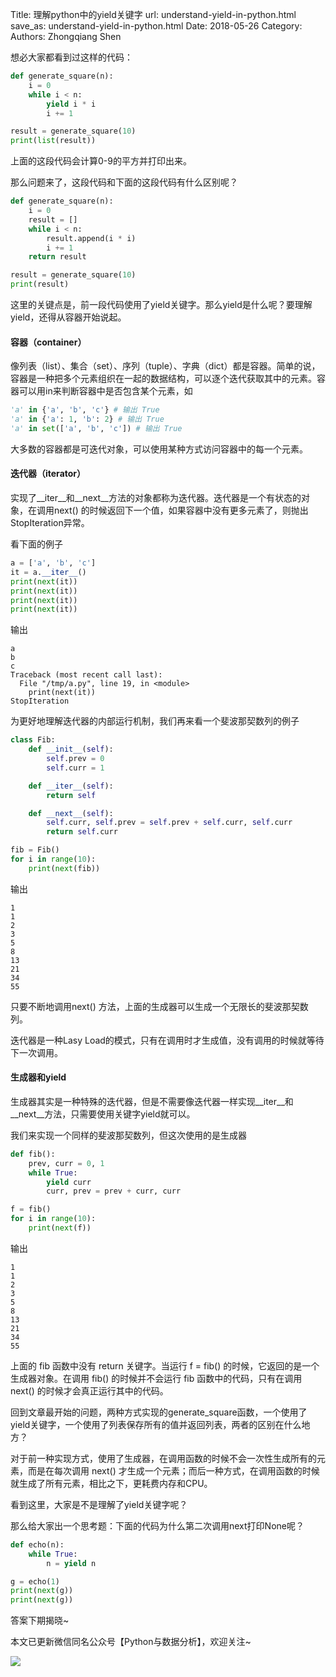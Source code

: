 Title: 理解python中的yield关键字
url: understand-yield-in-python.html
save_as: understand-yield-in-python.html
Date: 2018-05-26
Category:
Authors: Zhongqiang Shen

想必大家都看到过这样的代码：

```python
def generate_square(n):
    i = 0
    while i < n:
        yield i * i
        i += 1

result = generate_square(10)
print(list(result))

```

上面的这段代码会计算0-9的平方并打印出来。

那么问题来了，这段代码和下面的这段代码有什么区别呢？

```python
def generate_square(n):
    i = 0
    result = []
    while i < n:
        result.append(i * i)
        i += 1
    return result

result = generate_square(10)
print(result)

```

这里的关键点是，前一段代码使用了yield关键字。那么yield是什么呢？要理解yield，还得从容器开始说起。

#### 容器（container）

像列表（list）、集合（set）、序列（tuple）、字典（dict）都是容器。简单的说，容器是一种把多个元素组织在一起的数据结构，可以逐个迭代获取其中的元素。容器可以用in来判断容器中是否包含某个元素，如

```python
'a' in {'a', 'b', 'c'} # 输出 True
'a' in {'a': 1, 'b': 2} # 输出 True
'a' in set(['a', 'b', 'c']) # 输出 True

```

大多数的容器都是可迭代对象，可以使用某种方式访问容器中的每一个元素。




#### 迭代器（iterator）

实现了\_\_iter\_\_和\_\_next\_\_方法的对象都称为迭代器。迭代器是一个有状态的对象，在调用next() 的时候返回下一个值，如果容器中没有更多元素了，则抛出StopIteration异常。

看下面的例子

```python
a = ['a', 'b', 'c']
it = a.__iter__()
print(next(it))
print(next(it))
print(next(it))
print(next(it))

```

输出

```text
a
b
c
Traceback (most recent call last):
  File "/tmp/a.py", line 19, in <module>
    print(next(it))
StopIteration

```

为更好地理解迭代器的内部运行机制，我们再来看一个斐波那契数列的例子

```python
class Fib:
    def __init__(self):
        self.prev = 0
        self.curr = 1

    def __iter__(self):
        return self

    def __next__(self):
        self.curr, self.prev = self.prev + self.curr, self.curr
        return self.curr

fib = Fib()
for i in range(10):
    print(next(fib))

```

输出

```text
1
1
2
3
5
8
13
21
34
55

```

只要不断地调用next() 方法，上面的生成器可以生成一个无限长的斐波那契数列。

迭代器是一种Lasy Load的模式，只有在调用时才生成值，没有调用的时候就等待下一次调用。




#### 生成器和yield

生成器其实是一种特殊的迭代器，但是不需要像迭代器一样实现\_\_iter\_\_和\_\_next\_\_方法，只需要使用关键字yield就可以。

我们来实现一个同样的斐波那契数列，但这次使用的是生成器

```python
def fib():
    prev, curr = 0, 1
    while True:
        yield curr
        curr, prev = prev + curr, curr

f = fib()
for i in range(10):
    print(next(f))

```

输出

```text
1
1
2
3
5
8
13
21
34
55

```

上面的 fib 函数中没有 return 关键字。当运行 f = fib() 的时候，它返回的是一个生成器对象。在调用 fib() 的时候并不会运行 fib 函数中的代码，只有在调用 next() 的时候才会真正运行其中的代码。




回到文章最开始的问题，两种方式实现的generate\_square函数，一个使用了yield关键字，一个使用了列表保存所有的值并返回列表，两者的区别在什么地方？

对于前一种实现方式，使用了生成器，在调用函数的时候不会一次性生成所有的元素，而是在每次调用 next() 才生成一个元素；而后一种方式，在调用函数的时候就生成了所有元素，相比之下，更耗费内存和CPU。




看到这里，大家是不是理解了yield关键字呢？

那么给大家出一个思考题：下面的代码为什么第二次调用next打印None呢？

```python
def echo(n):
    while True:
        n = yield n

g = echo(1)
print(next(g))
print(next(g))

```

答案下期揭晓~




本文已更新微信同名公众号【Python与数据分析】，欢迎关注~

![]({static}/images/v2-e9b0b9b9584ccdd3ff4c96b7ecfd8a56_r.jpg)









